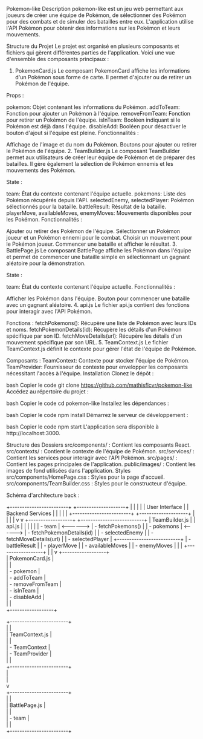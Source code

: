 Pokemon-like
Description
pokemon-like est un jeu web permettant aux joueurs de créer une équipe de Pokémon, de sélectionner des Pokémon pour des combats et de simuler des batailles entre eux. L'application utilise l'API Pokémon pour obtenir des informations sur les Pokémon et leurs mouvements.

Structure du Projet
Le projet est organisé en plusieurs composants et fichiers qui gèrent différentes parties de l'application. Voici une vue d'ensemble des composants principaux :

1. PokemonCard.js
Le composant PokemonCard affiche les informations d'un Pokémon sous forme de carte. Il permet d'ajouter ou de retirer un Pokémon de l'équipe.

Props :

pokemon: Objet contenant les informations du Pokémon.
addToTeam: Fonction pour ajouter un Pokémon à l'équipe.
removeFromTeam: Fonction pour retirer un Pokémon de l'équipe.
isInTeam: Booléen indiquant si le Pokémon est déjà dans l'équipe.
disableAdd: Booléen pour désactiver le bouton d'ajout si l'équipe est pleine.
Fonctionnalités :

Affichage de l'image et du nom du Pokémon.
Boutons pour ajouter ou retirer le Pokémon de l'équipe.
2. TeamBuilder.js
Le composant TeamBuilder permet aux utilisateurs de créer leur équipe de Pokémon et de préparer des batailles. Il gère également la sélection de Pokémon ennemis et les mouvements des Pokémon.

State :

team: État du contexte contenant l'équipe actuelle.
pokemons: Liste des Pokémon récupérés depuis l'API.
selectedEnemy, selectedPlayer: Pokémon sélectionnés pour la bataille.
battleResult: Résultat de la bataille.
playerMove, availableMoves, enemyMoves: Mouvements disponibles pour les Pokémon.
Fonctionnalités :

Ajouter ou retirer des Pokémon de l'équipe.
Sélectionner un Pokémon joueur et un Pokémon ennemi pour le combat.
Choisir un mouvement pour le Pokémon joueur.
Commencer une bataille et afficher le résultat.
3. BattlePage.js
Le composant BattlePage affiche les Pokémon dans l'équipe et permet de commencer une bataille simple en sélectionnant un gagnant aléatoire pour la démonstration.

State :

team: État du contexte contenant l'équipe actuelle.
Fonctionnalités :

Afficher les Pokémon dans l'équipe.
Bouton pour commencer une bataille avec un gagnant aléatoire.
4. api.js
Le fichier api.js contient des fonctions pour interagir avec l'API Pokémon.

Fonctions :
fetchPokemons(): Récupère une liste de Pokémon avec leurs IDs et noms.
fetchPokemonDetails(id): Récupère les détails d'un Pokémon spécifique par son ID.
fetchMoveDetails(url): Récupère les détails d'un mouvement spécifique par son URL.
5. TeamContext.js
Le fichier TeamContext.js définit le contexte pour gérer l'état de l'équipe de Pokémon.

Composants :
TeamContext: Contexte pour stocker l'équipe de Pokémon.
TeamProvider: Fournisseur de contexte pour envelopper les composants nécessitant l'accès à l'équipe.
Installation
Clonez le dépôt :

bash
Copier le code
git clone https://github.com/mathisflcvr/pokemon-like
Accédez au répertoire du projet :

bash
Copier le code
cd pokemon-like 
Installez les dépendances :

bash
Copier le code
npm install
Démarrez le serveur de développement :

bash
Copier le code
npm start
L'application sera disponible à http://localhost:3000.

Structure des Dossiers
src/components/ : Contient les composants React.
src/contexts/ : Contient le contexte de l'équipe de Pokémon.
src/services/ : Contient les services pour interagir avec l'API Pokémon.
src/pages/ : Contient les pages principales de l'application.
public/images/ : Contient les images de fond utilisées dans l'application.
Styles
src/components/HomePage.css : Styles pour la page d'accueil.
src/components/TeamBuilder.css : Styles pour le constructeur d'équipe.

Schéma d'architecture back :

+------------------------+          +--------------------+
|                        |          |                    |
|   User Interface       |          |   Backend Services |
|                        |          |                    |
+------------------------+          +--------------------+
          |                                |
          |                                |
          v                                v
+------------------+              +--------------------------+
|  TeamBuilder.js  |              |     api.js                |
|                  |              |                          |
| - team            |   <------> | - fetchPokemons()        |
| - pokemons        |   <------> | - fetchPokemonDetails(id) |
| - selectedEnemy   |              | - fetchMoveDetails(url)  |
| - selectedPlayer  |              +--------------------------+
| - battleResult    |
| - playerMove      |
| - availableMoves  |
| - enemyMoves      |
|                  |
+------------------+
          |
          |
          v
+------------------+              
|  PokemonCard.js  |              
|                  |              
| - pokemon        |              
| - addToTeam      |              
| - removeFromTeam |              
| - isInTeam       |              
| - disableAdd     |              
|                  |              
+------------------+              

+------------------------+              
|                        |              
|   TeamContext.js       |              
|                        |              
| - TeamContext          |              
| - TeamProvider         |              
|                        |              
+------------------------+              
          |                               
          |                               
          v                               
+------------------------+               
|                        |               
|   BattlePage.js        |               
|                        |               
| - team                  |               
|                        |               
+------------------------+

